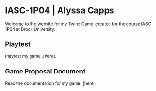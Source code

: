 # IASC-1P04 | Alyssa Capps

Welcome to the website for my Twine Game, created for the course IASC 1P04 at Brock University.

## Playtest

Playtest my game .[here].

## Game Proposal Document

Read the documentation for my game .[here]. 
